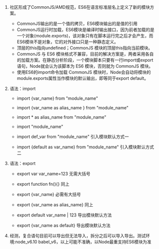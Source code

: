 1. 社区形成了CommonJS/AMD规范，ES6在语言标准层名上定义了新的模块方案。  
    * CommonJS输出的是一个值的拷贝，ES6模块输出的是值的引用  
    * CommonJS运行时加载，ES6模块是编译时输出接口，因为前者加载的是一个对象(module.exports)，该对象只有在脚本运行完之后才会产生，而ES6模块不是对象，它的对外接口只是一种静态定义。
    * 顶层的this指向undefined；CommonJS 模块的顶层this指向当前模块。
    * CommonJS 与 ES6 模块格式不兼容，目前的解决方案是，两者采用各自的加载方案。在静态分析阶段，一个模块脚本只要有一行import或export语句，Node就会认为该脚本为 ES6 模块，否则就为 CommonJS 模块。
    * 使用ES6的import命令加载 CommonJS 模块时，Node会自动将模块的module.exports属性当作模块的默认输出，即等同于export default。

2. 语法：import
    * import {var_name} from "module_name"
    * import {var_name as alias_name } from "module_name"
    * import * as alias_name from "module_name"
    * import "module_name"

    * import def_var from "module_name"  引入模块默认方式一
    * import {default as var_name} from "module_name"  引入模块默认方式二

3. 语法：export
    * export var var_name=123  无需大括号
    * export function fn(){}    同上
    * export {var_name}  必需有大括号
    * export {var_name as alias_name} 同上

    * export default var_name | 123 导出模块默认方法
    * export {var_name as default} 导出模块默认方法

4. 经测，复合语句目前可以导出但无法导入，拆分之后可以导入导出。测试环境:node_v6.10 babel_v6，以上可能不准确，以Node最重支持ES6模块为准
